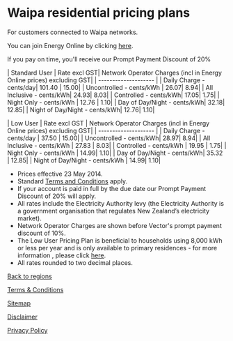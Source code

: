 # Waipa residential pricing plans
For customers connected to Waipa networks.


You can join Energy Online by clicking [here](http://www.energyonline.co.nz/Default.aspx?tabid=98).

<p class="intro">If you pay on time, you'll receive our Prompt Payment Discount of 20%</p>


| Standard User	| Rate excl GST| 	Network Operator Charges (incl in Energy Online prices) excluding GST| 
| -------------------- | 
| Daily Charge - cents/day| 	101.40	| 15.00| 
| Uncontrolled - cents/kWh	| 26.07| 	8.94| 
| All Inclusive - cents/kWh| 	24.93| 	8.03| 
| Controlled - cents/kWh| 	17.05| 	1.75| 
| Night Only - cents/kWh	| 12.76	| 1.10| 
| Day of Day/Night - cents/kWh| 	32.18| 	12.85| 
| Night of Day/Night - cents/kWh| 	12.76| 	1.10| 
 

| Low User	| Rate excl GST	| Network Operator Charges (incl in Energy Online prices) excluding GST| 
| -------------------- | 
| Daily Charge - cents/day	| 37.50	| 15.00| 
| Uncontrolled - cents/kWh| 	28.97| 	8.94| 
| All Inclusive - cents/kWh	| 27.83	| 8.03| 
| Controlled - cents/kWh	| 19.95	| 1.75| 
| Night Only - cents/kWh	| 14.99| 	1.10| 
| Day of Day/Night - cents/kWh| 	35.32	| 12.85| 
| Night of Day/Night - cents/kWh	| 14.99| 	1.10| 


- Prices effective 23 May 2014.
- Standard [Terms and Conditions](http://www.energyonline.co.nz/Default.aspx?tabid=169) apply.
- If your account is paid in full by the due date our Prompt Payment Discount of 20% will apply.
- All rates include the Electricity Authority levy (the Electricity Authority is a government organisation that regulates New Zealand’s electricity market).
- Network Operator Charges are shown before Vector's prompt payment discount of 10%.
- The Low User Pricing Plan is beneficial to households using 8,000 kWh or less per year and is only available to primary residences - for more information , please click [here](http://www.energyonline.co.nz/Default.aspx?tabid=148).
- All rates rounded to two decimal places.


[Back to regions](http://www.energyonline.co.nz/residential/pricing_plans/residential_electricity_pricing_plans)

[Terms & Conditions](http://www.energyonline.co.nz/terms)

[Sitemap](http://www.energyonline.co.nz/home/site_map)

[Disclaimer](http://www.energyonline.co.nz/home/site_map/disclaimer)

[Privacy Policy](http://www.energyonline.co.nz/home/site_map/privacy_policy)
